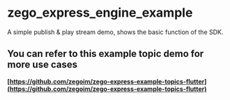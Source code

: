 # zego_express_engine_example

A simple publish & play stream demo, shows the basic function of the SDK.

## You can refer to this example topic demo for more use cases

**[https://github.com/zegoim/zego-express-example-topics-flutter](https://github.com/zegoim/zego-express-example-topics-flutter)**
